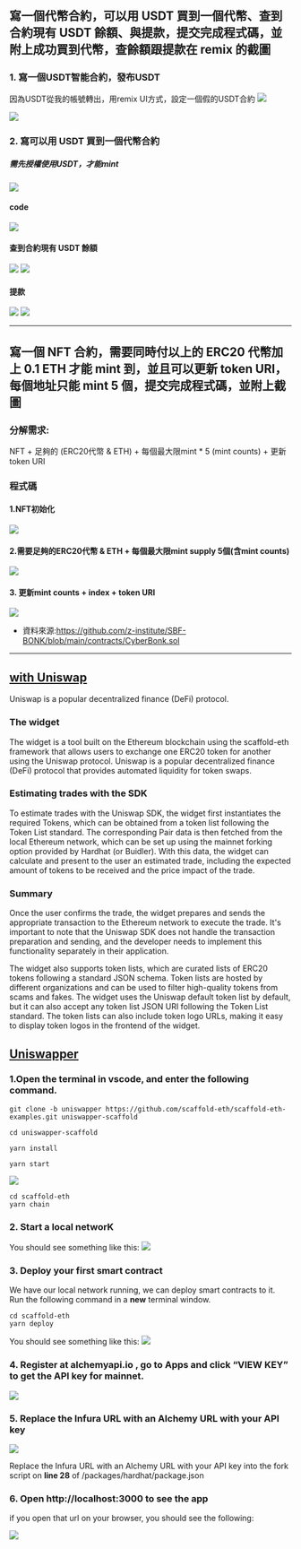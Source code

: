 ## 寫一個代幣合約，可以用 USDT 買到一個代幣、查到合約現有 USDT 餘額、與提款，提交完成程式碼，並附上成功買到代幣，查餘額跟提款在 remix 的截圖
### 1. 寫一個USDT智能合約，發布USDT

因為USDT從我的帳號轉出，用remix UI方式，設定一個假的USDT合約
![](https://i.imgur.com/AILEsqF.png)

![](https://i.imgur.com/1mzPlMq.png)

### 2. 寫可以用 USDT 買到一個代幣合約
##### 需先授權使用USDT，才能mint
![](https://i.imgur.com/bGsMAxv.png)
#### code
![](https://i.imgur.com/MPMtq75.png)

#### 查到合約現有 USDT 餘額
![](https://i.imgur.com/GPCaMHH.png)
![](https://i.imgur.com/qCHHKjf.png)
#### 提款
![](https://i.imgur.com/0A83Mfj.png)
![](https://i.imgur.com/XJTvMd8.png)



---

## 寫一個 NFT 合約，需要同時付以上的 ERC20 代幣加上 0.1 ETH 才能 mint 到，並且可以更新 token URI，每個地址只能 mint 5 個，提交完成程式碼，並附上截圖

### 分解需求:
NFT + 足夠的 (ERC20代幣 & ETH) + 每個最大限mint * 5 (mint counts) + 更新 token URI

### 程式碼
#### 1.NFT初始化
![](https://i.imgur.com/7q3rwV0.png)

#### 2.需要足夠的ERC20代幣 & ETH + 每個最大限mint supply 5個(含mint counts)
![](https://i.imgur.com/sFzaFwH.png)

#### 3. 更新mint counts + index + token URI

![](https://i.imgur.com/X0IJXL9.png)

* 資料來源:https://github.com/z-institute/SBF-BONK/blob/main/contracts/CyberBonk.sol


---
## [<Swap/> with Uniswap](https://azfuller20.medium.com/swap-with-uniswap-wip-f15923349b3d)
Uniswap is a popular decentralized finance (DeFi) protocol.

### The <Swap/> widget
The <Swap/> widget is a tool built on the Ethereum blockchain using the scaffold-eth framework that allows users to exchange one ERC20 token for another using the Uniswap protocol. Uniswap is a popular decentralized finance (DeFi) protocol that provides automated liquidity for token swaps.

### Estimating trades with the SDK 

To estimate trades with the Uniswap SDK, the <Swap/> widget first instantiates the required Tokens, which can be obtained from a token list following the Token List standard. The corresponding Pair data is then fetched from the local Ethereum network, which can be set up using the mainnet forking option provided by Hardhat (or Buidler). With this data, the <Swap/> widget can calculate and present to the user an estimated trade, including the expected amount of tokens to be received and the price impact of the trade.

### Summary
Once the user confirms the trade, the <Swap/> widget prepares and sends the appropriate transaction to the Ethereum network to execute the trade. It's important to note that the Uniswap SDK does not handle the transaction preparation and sending, and the developer needs to implement this functionality separately in their application.

The <Swap/> widget also supports token lists, which are curated lists of ERC20 tokens following a standard JSON schema. Token lists are hosted by different organizations and can be used to filter high-quality tokens from scams and fakes. The <Swap/> widget uses the Uniswap default token list by default, but it can also accept any token list JSON URI following the Token List standard. The token lists can also include token logo URLs, making it easy to display token logos in the frontend of the <Swap/> widget.

## [Uniswapper](https://docs.scaffoldeth.io/scaffold-eth/examples-branches/defi/uniswapper)

### 1.Open the terminal in vscode, and enter the following command.

```
git clone -b uniswapper https://github.com/scaffold-eth/scaffold-eth-examples.git uniswapper-scaffold

cd uniswapper-scaffold
```

```
yarn install
```
```
yarn start
```

![](https://i.imgur.com/cd6W5J8.png)
```
cd scaffold-eth
yarn chain
```
### 2. Start a local networK
You should see something like this:
![](https://i.imgur.com/f2jcJGR.png)


### 3. Deploy your first smart contract

We have our local network running, we can deploy smart contracts to it. Run the following command in a **new** terminal window.
```
cd scaffold-eth
yarn deploy

```
You should see something like this:
![](https://i.imgur.com/xhGbADz.png)



### 4. Register at alchemyapi.io , go to Apps and click “VIEW KEY” to get the API key for mainnet.
 ![](https://i.imgur.com/w3mIehN.png)
 
 
 
### 5. Replace the Infura URL with an Alchemy URL with your API key
![](https://i.imgur.com/02gzdmL.png)


Replace the Infura URL with an Alchemy URL with your API key into the fork script on **line 28** of /packages/hardhat/package.json


### 6. Open http://localhost:3000 to see the app

if you open that url on your browser, you should see the following:

![](https://i.imgur.com/WWdpcCT.png)



